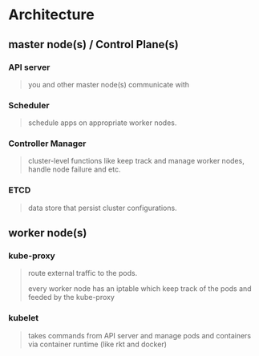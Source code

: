 # Architecture

## master node(s) / Control Plane(s)

### API server

> you and other master node(s) communicate with

### Scheduler

> schedule apps on appropriate worker nodes.

### Controller Manager

> cluster-level functions like keep track and manage worker nodes, handle node failure and etc.

### ETCD

> data store that persist cluster configurations.

## worker node(s)

### kube-proxy

> route external traffic to the pods.
>
> every worker node has an iptable which keep track of the pods and feeded by the kube-proxy

### kubelet

> takes commands from API server and manage pods and containers via container runtime (like rkt and docker)
